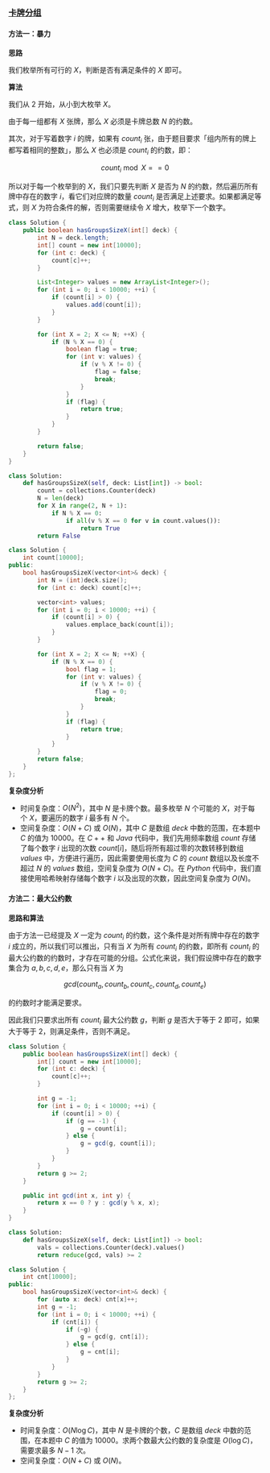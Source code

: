 ### [卡牌分组](https://leetcode.cn/problems/x-of-a-kind-in-a-deck-of-cards/solutions/172419/qia-pai-fen-zu-by-leetcode-solution/)

#### 方法一：暴力

**思路**

我们枚举所有可行的 $X$，判断是否有满足条件的 $X$ 即可。

**算法**

我们从 $2$ 开始，从小到大枚举 $X$。

由于每一组都有 $X$ 张牌，那么 $X$ 必须是卡牌总数 $N$ 的约数。

其次，对于写着数字 $i$ 的牌，如果有 $count_i$ 张，由于题目要求「组内所有的牌上都写着相同的整数」，那么 $X$ 也必须是 $count_i$ 的约数，即：

$$count_i \bmod X == 0$$

所以对于每一个枚举到的 $X$，我们只要先判断 $X$ 是否为 $N$ 的约数，然后遍历所有牌中存在的数字 $i$，看它们对应牌的数量 $count_i$ 是否满足上述要求。如果都满足等式，则 $X$ 为符合条件的解，否则需要继续令 $X$ 增大，枚举下一个数字。

```java
class Solution {
    public boolean hasGroupsSizeX(int[] deck) {
        int N = deck.length;
        int[] count = new int[10000];
        for (int c: deck) {
            count[c]++;
        }

        List<Integer> values = new ArrayList<Integer>();
        for (int i = 0; i < 10000; ++i) {
            if (count[i] > 0) {
                values.add(count[i]);
            }
        }

        for (int X = 2; X <= N; ++X) {
            if (N % X == 0) {
                boolean flag = true;
                for (int v: values) {
                    if (v % X != 0) {
                        flag = false;
                        break;
                    }
                }
                if (flag) {
                    return true;
                }
            }
        }

        return false;
    }
}
```

```python
class Solution:
    def hasGroupsSizeX(self, deck: List[int]) -> bool:
        count = collections.Counter(deck)
        N = len(deck)
        for X in range(2, N + 1):
            if N % X == 0:
                if all(v % X == 0 for v in count.values()):
                    return True
        return False
```

```cpp
class Solution {
    int count[10000];
public:
    bool hasGroupsSizeX(vector<int>& deck) {
        int N = (int)deck.size();
        for (int c: deck) count[c]++;

        vector<int> values;
        for (int i = 0; i < 10000; ++i) {
            if (count[i] > 0) {
                values.emplace_back(count[i]);
            }
        }

        for (int X = 2; X <= N; ++X) {
            if (N % X == 0) {
                bool flag = 1;
                for (int v: values) {
                    if (v % X != 0) {
                        flag = 0;
                        break;
                    }
                }
                if (flag) {
                    return true;
                }
            }
        }
        return false;
    }
};
```

**复杂度分析**

- 时间复杂度：$O(N^2)$，其中 $N$ 是卡牌个数。最多枚举 $N$ 个可能的 $X$，对于每个 $X$，要遍历的数字 $i$ 最多有 $N$ 个。
- 空间复杂度：$O(N + C)$ 或 $O(N)$，其中 $C$ 是数组 $deck$ 中数的范围，在本题中 $C$ 的值为 $10000$。在 $C++$ 和 $Java$ 代码中，我们先用频率数组 $count$ 存储了每个数字 $i$ 出现的次数 $count[i]$，随后将所有超过零的次数转移到数组 $values$ 中，方便进行遍历，因此需要使用长度为 $C$ 的 $count$ 数组以及长度不超过 $N$ 的 $values$ 数组，空间复杂度为 $O(N + C)$。在 $Python$ 代码中，我们直接使用哈希映射存储每个数字 $i$ 以及出现的次数，因此空间复杂度为 $O(N)$。

#### 方法二：最大公约数

**思路和算法**

由于方法一已经提及 $X$ 一定为 $count_i$ 的约数，这个条件是对所有牌中存在的数字 $i$ 成立的，所以我们可以推出，只有当 $X$ 为所有 $count_i$ 的约数，即所有 $count_i$ 的最大公约数的约数时，才存在可能的分组。公式化来说，我们假设牌中存在的数字集合为 $a, b, c, d, e$，那么只有当 $X$ 为

$$gcd(count_a,count_b,count_c,count_d,count_e)$$

的约数时才能满足要求。

因此我们只要求出所有 $count_i$ 最大公约数 $g$，判断 $g$ 是否大于等于 $2$ 即可，如果大于等于 $2$，则满足条件，否则不满足。

```java
class Solution {
    public boolean hasGroupsSizeX(int[] deck) {
        int[] count = new int[10000];
        for (int c: deck) {
            count[c]++;
        }

        int g = -1;
        for (int i = 0; i < 10000; ++i) {
            if (count[i] > 0) {
                if (g == -1) {
                    g = count[i];
                } else {
                    g = gcd(g, count[i]);
                }
            }
        }
        return g >= 2;
    }

    public int gcd(int x, int y) {
        return x == 0 ? y : gcd(y % x, x);
    }
}
```

```python
class Solution:
    def hasGroupsSizeX(self, deck: List[int]) -> bool:
        vals = collections.Counter(deck).values()
        return reduce(gcd, vals) >= 2
```

```cpp
class Solution {
    int cnt[10000];
public:
    bool hasGroupsSizeX(vector<int>& deck) {
        for (auto x: deck) cnt[x]++;
        int g = -1;
        for (int i = 0; i < 10000; ++i) {
            if (cnt[i]) {
                if (~g) {
                    g = gcd(g, cnt[i]);
                } else {
                    g = cnt[i];
                }
            }
        }
        return g >= 2;
    }
};
```

**复杂度分析**

- 时间复杂度：$O(N \log C)$，其中 $N$ 是卡牌的个数，$C$ 是数组 $deck$ 中数的范围，在本题中 $C$ 的值为 $10000$。求两个数最大公约数的复杂度是 $O(\log C)$，需要求最多 $N - 1$ 次。
- 空间复杂度：$O(N + C)$ 或 $O(N)$。
